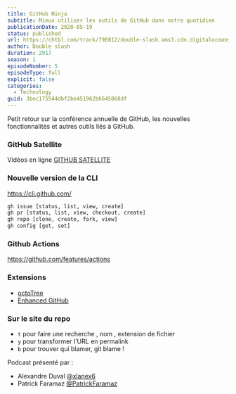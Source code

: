 ```yaml
---
title: GitHub Ninja
subtitle: Mieux utiliser les outils de GitHub dans notre quotidien
publicationDate: 2020-05-19
status: published
url: https://chtbl.com/track/79E812/double-slash.ams3.cdn.digitaloceanspaces.com/DS_005_gituhub_ninja.mp3
author: Double slash
duration: 2917
season: 1
episodeNumber: 5
episodeType: full
explicit: false
categories:
  - Technology
guid: 3bec175544dbf2be451962b6645868df
---
```


Petit retour sur la conférence annuelle de GitHub, les nouvelles fonctionnalités et autres outils liés à GitHub.

### GitHub Satellite

Vidéos en ligne [GITHUB SATELLITE](https://githubsatellite.com/)

### Nouvelle version de la CLI

https://cli.github.com/

```bash
gh issue [status, list, view, create]
gh pr [status, list, view, checkout, create]
gh repo [clone, create, fork, view]
gh config [get, set]
```

### Github Actions

https://github.com/features/actions

### Extensions

- [octoTree](https://www.octotree.io/)
- [Enhanced GitHub](https://chrome.google.com/webstore/detail/enhanced-github/anlikcnbgdeidpacdbdljnabclhahhmd/related?hl=en)

### Sur le site du repo

- `t` pour faire une recherche , nom , extension de fichier
- `y` pour transformer l'URL en permalink
- `b` pour trouver qui blamer, git blame !

Podcast présenté par :

- Alexandre Duval [@xlanex6](https://twitter.com/xlanex6)
- Patrick Faramaz [@PatrickFaramaz](https://twitter.com/PatrickFaramaz)

